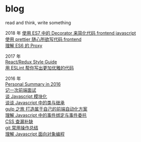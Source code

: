 # blog

read and think, write something

2018 年
[使用 ES7 中的 Decorator 来简化代码 frontend javascript](https://github.com/linchinghao/blog/issues/14)  
[使用 prettier 随心所欲写代码 frontend](https://github.com/linchinghao/blog/issues/13)  
[理解 ES6 的 Proxy](https://github.com/linchinghao/blog/issues/12)

2017 年  
[React/Redux Style Guide](https://github.com/linchinghao/blog/issues/11)  
[用 ESLint 帮你写出更加优雅的代码](https://github.com/linchinghao/blog/issues/10)

2016 年  
[Personal Summary in 2016](https://github.com/linchinghao/blog/issues/9)  
[记一次前端面试](https://github.com/linchinghao/blog/issues/8)  
[谈 Javascript 模块化](https://github.com/linchinghao/blog/issues/7)  
[谈谈 Javascript 中的类与继承](https://github.com/linchinghao/blog/issues/6)  
[gulp 之旅 打造属于自己的前端自动化方案](https://github.com/linchinghao/blog/issues/5)  
[理解 Javascript 中的事件绑定与事件委托](https://github.com/linchinghao/blog/issues/4)  
[CSS 查漏补缺](https://github.com/linchinghao/blog/issues/3)  
[git 常用操作总结](https://github.com/linchinghao/blog/issues/2)  
[理解 Javascript 面向对象编程](https://github.com/linchinghao/blog/issues/1)
